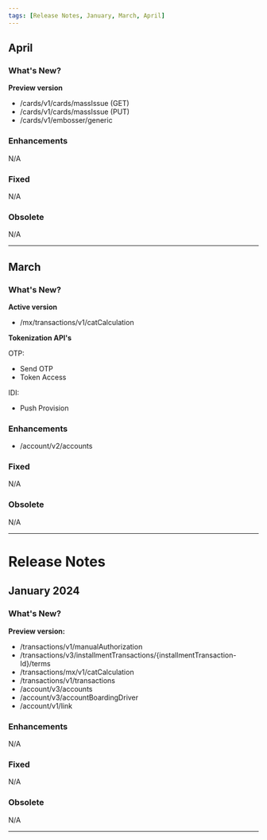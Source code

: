 ```yaml
---
tags: [Release Notes, January, March, April]
---
```


## April

### What's New?
**Preview version**
- /cards/v1/cards/massIssue (GET)
- /cards/v1/cards/massIssue (PUT)
- /cards/v1/embosser/generic

### Enhancements

N/A

### Fixed

N/A

### Obsolete

N/A

---

## March

### What's New?
**Active version**
- /mx/transactions/v1/catCalculation

**Tokenization API's**

OTP:
- Send OTP
- Token Access

IDI:
- Push Provision

### Enhancements

- /account/v2/accounts

### Fixed

N/A

### Obsolete

N/A

---

# Release Notes

## January 2024

### What's New?

**Preview version:**
- /transactions/v1/manualAuthorization
- /transactions/v3/installmentTransactions/{installmentTransaction-Id}/terms
- /transactions/mx/v1/catCalculation
- /transactions/v1/transactions
- /account/v3/accounts
- /account/v3/accountBoardingDriver
- /account/v1/link

### Enhancements

N/A

### Fixed

N/A

### Obsolete

N/A

---
